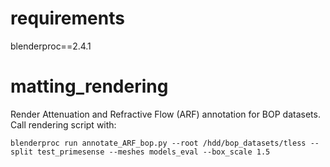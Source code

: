 # requirements
blenderproc==2.4.1

# matting_rendering

Render Attenuation and Refractive Flow (ARF) annotation for BOP datasets. Call rendering script with:
```
blenderproc run annotate_ARF_bop.py --root /hdd/bop_datasets/tless --split test_primesense --meshes models_eval --box_scale 1.5
```

